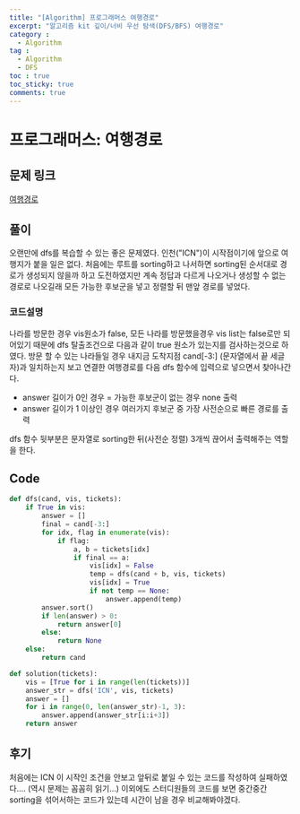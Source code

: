 ```yaml
---
title: "[Algorithm] 프로그래머스 여행경로"
excerpt: "알고리즘 kit 깊이/너비 우선 탐색(DFS/BFS) 여행경로"
category :
  - Algorithm
tag :
  - Algorithm
  - DFS
toc : true
toc_sticky: true
comments: true
---
```


# 프로그래머스: 여행경로

## 문제 링크
[여행경로](https://school.programmers.co.kr/learn/courses/30/lessons/43164)

## 풀이
오랜만에 dfs를 복습할 수 있는 좋은 문제였다.
인천("ICN")이 시작점이기에 앞으로 여행지가 붙을 일은 없다.
처음에는 루트를 sorting하고 나서하면 sorting된 순서대로 경로가 생성되지 않을까 하고 도전하였지만
계속 정답과 다르게 나오거나 생성할 수 없는 경로로 나오길래 모든 가능한 후보군을 넣고 정렬할 뒤 맨앞 경로를 넣었다.


### 코드설명
나라를 방문한 경우 vis원소가 false, 모든 나라를 방문했을경우 vis list는 false로만 되어있기 때문에 dfs 탈출조건으로
다음과 같이 true 원소가 있는지를 검사하는것으로 하였다.
방문 할 수 있는 나라들일 경우 내지금 도착지점 cand[-3:] (문자열에서 끝 세글자)과 일치하는지 보고 연결한 여행경로를 다음
dfs 함수에 입력으로 넣으면서 찾아나간다.

- answer 길이가 0인 경우
    = 가능한 후보군이 없는 경우 none 출력
- answer 길이가 1 이상인 경우 
    여러가지 후보군 중 가장 사전순으로 빠른 경로를 출력


dfs 함수 뒷부분은 문자열로 sorting한 뒤(사전순 정렬) 3개씩 끊어서 출력해주는 역할을 한다.

## Code
```python
def dfs(cand, vis, tickets):
    if True in vis:
        answer = []
        final = cand[-3:]
        for idx, flag in enumerate(vis):
            if flag:
                a, b = tickets[idx]
                if final == a: 
                    vis[idx] = False
                    temp = dfs(cand + b, vis, tickets)
                    vis[idx] = True
                    if not temp == None:
                        answer.append(temp)
        answer.sort()
        if len(answer) > 0:
            return answer[0]
        else:
            return None
    else:
        return cand

def solution(tickets):
    vis = [True for i in range(len(tickets))]
    answer_str = dfs('ICN', vis, tickets)
    answer = []
    for i in range(0, len(answer_str)-1, 3):
        answer.append(answer_str[i:i+3])
    return answer
```

## 후기
처음에는 ICN 이 시작인 조건을 안보고 앞뒤로 붙일 수 있는 코드를 작성하여 실패하였다.... (역시 문제는 꼼꼼히 읽기...)
이외에도 스터디원들의 코드를 보면 중간중간 sorting을 섞어서하는 코드가 있는데 시간이 남을 경우 비교해봐야겠다.
